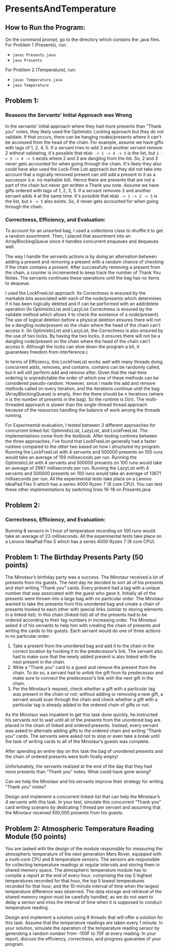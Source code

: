 # PresentsAndTemperature
## How to Run the Program:
On the command prompt, go to the directory which contains the .java files.
For Problem 1 (Presents), run:
- `javac Presents.java`
- `java Presents`

For Problem 2 (Temperature), run:
- `javac Temperature.java`
- `java Temperature`

## Problem 1:
### Reasons the Servants' Initial Approach was Wrong
In the servants' initial approach where they had more presents than "Thank you" notes, they likely used the Optimistic Locking approach but they do not validate. If that occurs, there can be hanging nodes/presents where it can't be accessed from the head of the chain. For example, assume we have gifts with tags of 1, 2, 4, 5. If a servant tries to add 3 and another servant remove 2 without validating, it's possible that `HEAD -> 1 -> 4 -> 5` is the list, but `2 -> 3 -> 4 -> 5` exists where 2 and 3 are dangling from the list. So, 2 and 3 never gets accounted for when going through the chain. It's likely they also could have also used the Lock-Free List approach but they did not take into account that a logically removed present can still add a present to it as a successor (i.e. no markable bit). Hence there are presents that are not a part of the chain but never got written a Thank you note. Assume we have gifts ordered with tags of 1, 2, 3, 5. If a servant removes 3 and another servant adds 4 at the same time. It's possible that `HEAD -> 1 -> 2 -> 5` is the list, but `4 -> 5` also exists. So, 4 never gets accounted for when going through the chain.

### Correctness, Efficiency, and Evaluation:
To account for an unsorted bag, I used a collections class to shuffle it to get a random assortment. Then, I placed that assortment into an ArrayBlockingQueue since it handles concurrent enqueues and dequeues well.

The way I handle the servants actions is by doing an alternation between adding a present and removing a present with a random chance of checking if the chain contains a present. After successfully removing a present from the chain, a counter is incremented to keep track the number of Thank You Notes. The servants continues these operations until the bag has no items to dequeue.

I used the LockFreeList approach. Its Correctness is ensured by the markable bits associated with each of the node/presents which determines if it has been logically deleted and if can be performed with an add/delete operation (In OptimisticList and LazyList Correctness is ensured by the validate method which allows it to check the existence of a node/present). The use of logical deletion before a physical deletion ensures there will not be a dangling node/present on the chain where the head of the chain can't access it. (In OptimisticList and LazyList, the Correctness is also ensured by the use of two locks. By having the two locks, it ensures there will not be a dangling node/present on the chain where the head of the chain can't access it. Although the locks can slow down the program a bit, it guarantees freedom from interference.)

In terms of Efficiency, this LockFreeList works well with many threads doing concurrent adds, removes, and contains. contains can be randomly called, but it will still perform add and remove after. Given that the real-time ordering is unpredictable the order of which one of these methods can be considered pseudo-random. However, since I made the add and remove methods called on every iteration, and the iterations continue until the bag (ArrayBlockingQueue) is empty, then the there should be n iterations (where n is the number of presents in the bag). So the runtime is O(n). The multi-threaded approach is slower than the single-thread thread approach because of the resources handling the balance of work among the threads running.

For Experimental evaluation, I tested between 3 different approaches for concurrent linked list: OptimisticList, LazyList, and LockFreeList. The implementations come from the textbook. After testing runtimes between the three approaches, I've found that LockFreeList generally had a faster runtime compared to the other two based on how I structured my program. Running the LockFreeList with 4 servants and 500000 presents on 100 runs would take an average of 159 milliseconds per run. Running the OptimisticList with 4 servants and 500000 presents on 100 runs would take an average of 2987 milliseconds per run. Running the LazyList with 4 servants and 500000 presents on 100 runs would take an average of 13671 milliseconds per run. All the experimental tests take place on a Lenovo IdeaPad Flex 5 which has a series 4000 Ryzen 7 (8 core CPU). You can test these other implementations by switching lines 16-18 on Presents.java

## Problem 2:
### Correctness, Efficiency, and Evaluation:
Running 8 sensors in 1 hour of temperature recording on 100 runs would take an average of 23 milliseconds. All the experimental tests take place on a Lenovo IdeaPad Flex 5 which has a series 4000 Ryzen 7 (8 core CPU).

## Problem 1: The Birthday Presents Party (50 points)

The Minotaur’s birthday party was a success. The Minotaur received a lot of presents from his guests. The next day he decided to sort all of his presents and start writing “Thank you” cards. Every present had a tag with a unique number that was associated with the guest who gave it. Initially all of the presents were thrown into a large bag with no particular order. The Minotaur wanted to take the presents from this unordered bag and create a chain of presents hooked to each other with special links (similar to storing elements in a linked-list). In this chain (linked-list) all of the presents had to be ordered according to their tag numbers in increasing order. The Minotaur asked 4 of his servants to help him with creating the chain of presents and writing the cards to his guests. Each servant would do one of three actions in no particular order:

   1) Take a present from the unordered bag and add it to the chain in the correct location by hooking it to the predecessor’s link. The servant also had to make sure that the newly added present is also linked with the next present in the chain.
   2) Write a “Thank you” card to a guest and remove the present from the chain. To do so, a servant had to unlink the gift from its predecessor and make sure to connect the predecessor’s link with the next gift in the chain.
   3) Per the Minotaur’s request, check whether a gift with a particular tag was present in the chain or not; without adding or removing a new gift, a servant would scan through the chain and check whether a gift with a particular tag is already added to the ordered chain of gifts or not.

As the Minotaur was impatient to get this task done quickly, he instructed his servants not to wait until all of the presents from the unordered bag are placed in the chain of linked and ordered presents. Instead, every servant was asked to alternate adding gifts to the ordered chain and writing “Thank you” cards. The servants were asked not to stop or even take a break until the task of writing cards to all of the Minotaur’s guests was complete.

After spending an entire day on this task the bag of unordered presents and the chain of ordered presents were both finally empty!

Unfortunately, the servants realized at the end of the day that they had more presents than “Thank you” notes. What could have gone wrong?

Can we help the Minotaur and his servants improve their strategy for writing “Thank you” notes?

Design and implement a concurrent linked-list that can help the Minotaur’s 4 servants with this task. In your test, simulate this concurrent “Thank you” card writing scenario by dedicating 1 thread per servant and assuming that the Minotaur received 500,000 presents from his guests.

 

## Problem 2: Atmospheric Temperature Reading Module (50 points)

You are tasked with the design of the module responsible for measuring the atmospheric temperature of the next generation Mars Rover, equipped with a multi-core CPU and 8 temperature sensors. The sensors are responsible for collecting temperature readings at regular intervals and storing them in shared memory space. The atmospheric temperature module has to compile a report at the end of every hour, comprising the top 5 highest temperatures recorded for that hour, the top 5 lowest temperatures recorded for that hour, and the 10-minute interval of time when the largest temperature difference was observed. The data storage and retrieval of the shared memory region must be carefully handled, as we do not want to delay a sensor and miss the interval of time when it is supposed to conduct temperature reading. 

Design and implement a solution using 8 threads that will offer a solution for this task. Assume that the temperature readings are taken every 1 minute. In your solution, simulate the operation of the temperature reading sensor by generating a random number from -100F to 70F at every reading. In your report, discuss the efficiency, correctness, and progress guarantee of your program.
